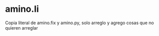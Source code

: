 # amino.li
Copia literal de amino.fix y amino.py, solo arreglo y agrego cosas que no quieren arreglar
